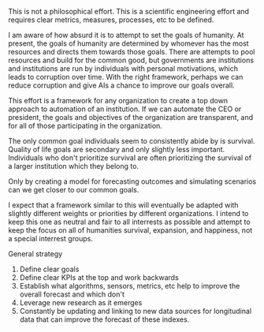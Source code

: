 This is not a philosophical effort.  This is a scientific engineering effort and requires clear metrics, measures, processes, etc to be defined.

I am aware of how absurd it is to attempt to set the goals of humanity.  At present, the goals of humanity are determined by whomever has the most resources and directs them towards those goals.  There are attempts to pool resources and build for the common good, but governments are institutions and institutions are run by individuals with personal motivations, which leads to corruption over time.  With the right framework, perhaps we can reduce corruption and give AIs a chance to improve our goals overall.  

This effort is a framework for any organization to create a top down approach to automation of an institution.  If we can automate the CEO or president, the goals and objectives of the organization are transparent, and for all of those participating in the organization.

The only common goal individuals seem to consistently abide by is survival.  Quality of life goals are secondary and only slightly less important.  Individuals who don't prioritize survival are often prioritizing the survival of a larger institution which they belong to.

Only by creating a model for forecasting outcomes and simulating scenarios can we get closer to our common goals.

I expect that a framework similar to this will eventually be adapted with slightly different weights or priorities by different organizations.  I intend to keep this one as neutral and fair to all interrests as possible and attempt to keep the focus on all of humanities survival, expansion, and happiness, not a special interrest groups.

General strategy
1. Define clear goals
2. Define clear KPIs at the top and work backwards
3. Establish what algorithms, sensors, metrics, etc help to improve the overall forecast and which don't
4. Leverage new research as it emerges
5. Constantly be updating and linking to new data sources for longitudinal data that can improve the forecast of these indexes.
